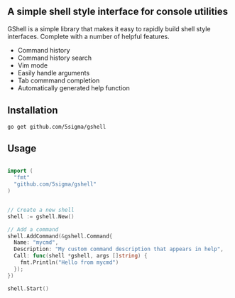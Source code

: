 ## A simple shell style interface for console utilities

GShell is a simple library that makes it easy to rapidly build shell style interfaces. Complete with a number of helpful features.

* Command history
* Command history search
* Vim mode
* Easily handle arguments
* Tab commmand completion
* Automatically generated help function

## Installation

```
go get github.com/5sigma/gshell
```

## Usage

```go

import (
  "fmt"
  "github.com/5sigma/gshell"
)


// Create a new shell
shell := gshell.New()

// Add a command
shell.AddCommand(&gshell.Command{
  Name: "mycmd",
  Description: "My custom command description that appears in help",
  Call: func(shell *gshell, args []string) {
    fmt.Println("Hello from mycmd")
  });
})

shell.Start()
```

